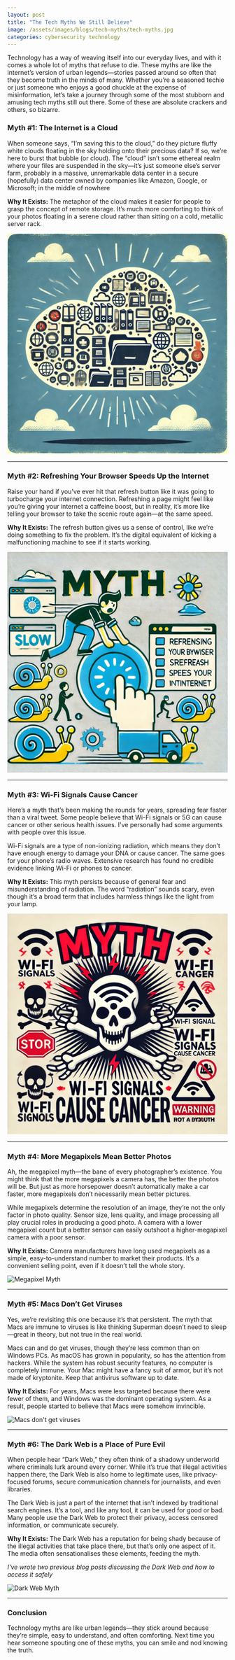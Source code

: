 ```yaml
---
layout: post
title: "The Tech Myths We Still Believe"
image: /assets/images/blogs/tech-myths/tech-myths.jpg
categories: cybersecurity technology
---
```


Technology has a way of weaving itself into our everyday lives, and with it comes a whole lot of myths that refuse to die. These myths are like the internet’s version of urban legends—stories passed around so often that they become truth in the minds of many. Whether you’re a seasoned techie or just someone who enjoys a good chuckle at the expense of misinformation, let’s take a journey through some of the most stubborn and amusing tech myths still out there. Some of these are absolute crackers and others, so bizarre.


### Myth #1: The Internet is a Cloud

When someone says, “I’m saving this to the cloud,” do they picture fluffy white clouds floating in the sky holding onto their precious data? If so, we’re here to burst that bubble (or cloud). The “cloud” isn’t some ethereal realm where your files are suspended in the sky—it’s just someone else’s server farm, probably in a massive, unremarkable data center in a secure (hopefully) data center owned by companies like Amazon, Google, or Microsoft; in the middle of nowhere

**Why It Exists:** The metaphor of the cloud makes it easier for people to grasp the concept of remote storage. It’s much more comforting to think of your photos floating in a serene cloud rather than sitting on a cold, metallic server rack.

![The Internet is a cloud](/assets/images/blogs/tech-myths/cloud-myth.jpg)

---

### Myth #2: Refreshing Your Browser Speeds Up the Internet

Raise your hand if you’ve ever hit that refresh button like it was going to turbocharge your internet connection. Refreshing a page might feel like you’re giving your internet a caffeine boost, but in reality, it’s more like telling your browser to take the scenic route again—at the same speed.

**Why It Exists:** The refresh button gives us a sense of control, like we’re doing something to fix the problem. It’s the digital equivalent of kicking a malfunctioning machine to see if it starts working.

![Refreshing your browser speeds up internet](/assets/images/blogs/tech-myths/refresh-myth.jpg)

---

### Myth #3: Wi-Fi Signals Cause Cancer

Here’s a myth that’s been making the rounds for years, spreading fear faster than a viral tweet. Some people believe that Wi-Fi signals or 5G can cause cancer or other serious health issues. I've personally had some arguments with people over this issue.

Wi-Fi signals are a type of non-ionizing radiation, which means they don’t have enough energy to damage your DNA or cause cancer. The same goes for your phone’s radio waves. Extensive research has found no credible evidence linking Wi-Fi or phones to cancer.

**Why It Exists:** This myth persists because of general fear and misunderstanding of radiation. The word “radiation” sounds scary, even though it’s a broad term that includes harmless things like the light from your lamp.

![Wi-Fi causes cancer](/assets/images/blogs/tech-myths/wifi-myth.jpg)

---

### Myth #4: More Megapixels Mean Better Photos

Ah, the megapixel myth—the bane of every photographer’s existence. You might think that the more megapixels a camera has, the better the photos will be. But just as more horsepower doesn’t automatically make a car faster, more megapixels don’t necessarily mean better pictures.

While megapixels determine the resolution of an image, they’re not the only factor in photo quality. Sensor size, lens quality, and image processing all play crucial roles in producing a good photo. A camera with a lower megapixel count but a better sensor can easily outshoot a higher-megapixel camera with a poor sensor.

**Why It Exists:** Camera manufacturers have long used megapixels as a simple, easy-to-understand number to market their products. It’s a convenient selling point, even if it doesn’t tell the whole story.

![Megapixel Myth](https://your-website.com/assets/images/blogs/tech-myths/megapixel-myth.jpg)

---

### Myth #5: Macs Don’t Get Viruses

Yes, we’re revisiting this one because it’s that persistent. The myth that Macs are immune to viruses is like thinking Superman doesn’t need to sleep—great in theory, but not true in the real world.

Macs can and do get viruses, though they’re less common than on Windows PCs. As macOS has grown in popularity, so has the attention from hackers. While the system has robust security features, no computer is completely immune. Your Mac might have a fancy suit of armor, but it’s not made of kryptonite. Keep that antivirus software up to date.

**Why It Exists:** For years, Macs were less targeted because there were fewer of them, and Windows was the dominant operating system. As a result, people started to believe that Macs were somehow invincible.

![Macs don't get viruses](https://your-website.com/assets/images/blogs/tech-myths/mac-virus-myth.jpg)

---

### Myth #6: The Dark Web is a Place of Pure Evil

When people hear “Dark Web,” they often think of a shadowy underworld where criminals lurk around every corner. While it’s true that illegal activities happen there, the Dark Web is also home to legitimate uses, like privacy-focused forums, secure communication channels for journalists, and even libraries.

The Dark Web is just a part of the internet that isn’t indexed by traditional search engines. It’s a tool, and like any tool, it can be used for good or bad. Many people use the Dark Web to protect their privacy, access censored information, or communicate securely.

**Why It Exists:** The Dark Web has a reputation for being shady because of the illegal activities that take place there, but that’s only one aspect of it. The media often sensationalises these elements, feeding the myth.

*I've wrote two previous blog posts discussing the Dark Web and how to access it safely*

![Dark Web Myth](/assets/images/blogs/tech-myths/dark-web-myth.jpg)

---

### Conclusion

Technology myths are like urban legends—they stick around because they’re simple, easy to understand, and often comforting. Next time you hear someone spouting one of these myths, you can smile and nod knowing the truth.
